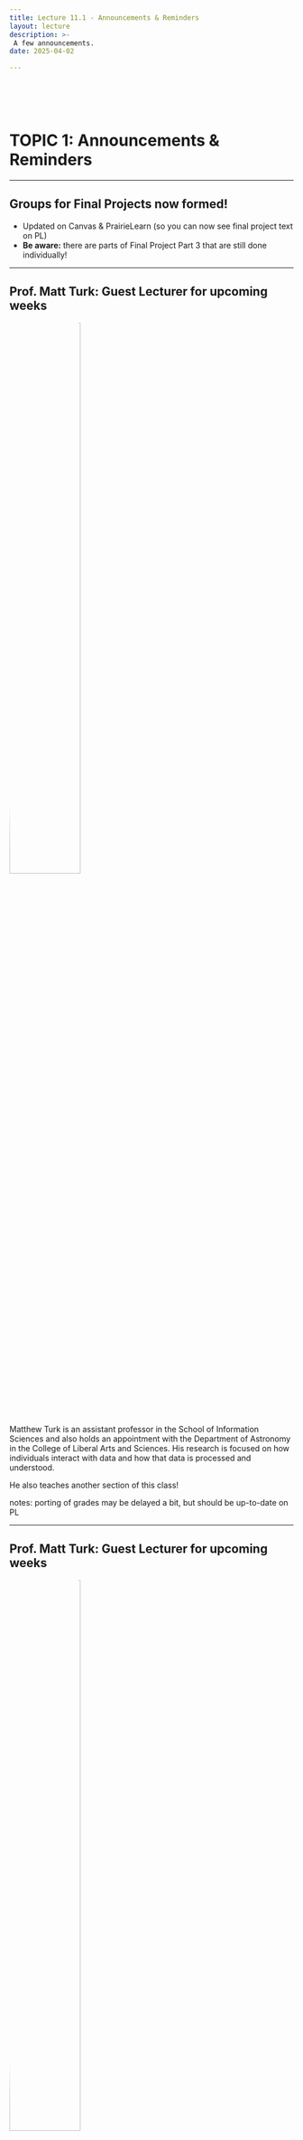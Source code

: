 ```yaml
---
title: Lecture 11.1 - Announcements & Reminders
layout: lecture
description: >-
 A few announcements.
date: 2025-04-02

---
```


<br />
<br />
<br />

# TOPIC 1: Announcements & Reminders

---

## Groups for Final Projects now formed!

* Updated on Canvas & PrairieLearn (so you can now see final project text on PL)
* **Be aware:** there are parts of Final Project Part 3 that are still done individually!

---

<style>
  img {
  border-radius: 50%;
}
</style>

## Prof. Matt Turk: Guest Lecturer for upcoming weeks

<div class="left">
  <img src="https://ischool.illinois.edu/sites/default/files/styles/large_square/public/images/Turk-sq.jpg?itok=rejcEQau" width="50%">
</div>

<div float="right" text-align='left'>
Matthew Turk is an assistant professor in the School of Information Sciences and also holds an appointment with the Department of Astronomy in the College of Liberal Arts and Sciences. His research is focused on how individuals interact with data and how that data is processed and understood.

He also teaches another section of this class!
</div>

notes:
porting of grades may be delayed a bit, but should be up-to-date on PL

---

<style>
  img {
  border-radius: 50%;
}
</style>

## Prof. Matt Turk: Guest Lecturer for upcoming weeks

<div class="left">
  <img src="https://ischool.illinois.edu/sites/default/files/styles/large_square/public/images/Turk-sq.jpg?itok=rejcEQau" width="50%">
</div>

<div float="right" text-align='left'>
Matthew Turk is an assistant professor in the School of Information Sciences and also holds an appointment with the Department of Astronomy in the College of Liberal Arts and Sciences. His research is focused on how individuals interact with data and how that data is processed and understood.

He also teaches another section of this class!
</div>

* My office hours are canceled, his will be by appointment
* Slack is still the quickest way to get answers! (feel free to `@` Prof. Turk and/or the TA)

notes:
porting of grades may be delayed a bit, but should be up-to-date on PL

---